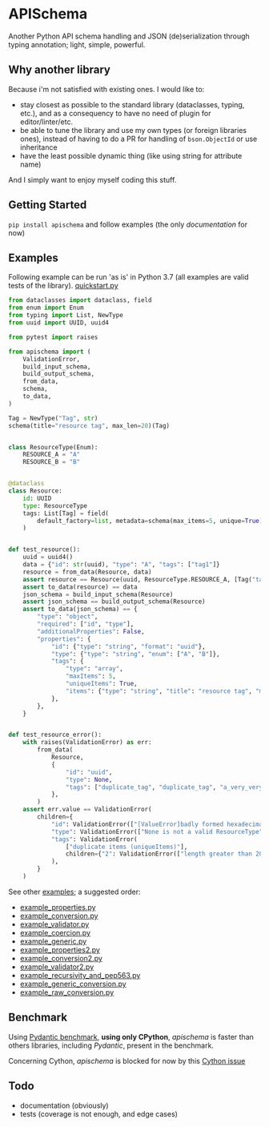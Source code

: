 # APISchema

Another Python API schema handling and JSON (de)serialization through typing annotation; light, simple, powerful.


## Why another library
Because i'm not satisfied with existing ones. I would like to:
- stay closest as possible to the standard library (dataclasses, typing, etc.), and as a consequency to have no need of plugin for editor/linter/etc.
- be able to tune the library and use my own types (or foreign libraries ones), instead of having to do a PR for handling of `bson.ObjectId` or use inheritance
- have the least possible dynamic thing (like using string for attribute name)

And I simply want to enjoy myself coding this stuff.


## Getting Started

`pip install apischema` and follow examples (the only *documentation* for now)


## Examples
Following example can be run 'as is' in Python 3.7 (all examples are valid tests of the library).
[quickstart.py](examples/example_quickstart.py)
```python
from dataclasses import dataclass, field
from enum import Enum
from typing import List, NewType
from uuid import UUID, uuid4

from pytest import raises

from apischema import (
    ValidationError,
    build_input_schema,
    build_output_schema,
    from_data,
    schema,
    to_data,
)

Tag = NewType("Tag", str)
schema(title="resource tag", max_len=20)(Tag)


class ResourceType(Enum):
    RESOURCE_A = "A"
    RESOURCE_B = "B"


@dataclass
class Resource:
    id: UUID
    type: ResourceType
    tags: List[Tag] = field(
        default_factory=list, metadata=schema(max_items=5, unique=True)
    )


def test_resource():
    uuid = uuid4()
    data = {"id": str(uuid), "type": "A", "tags": ["tag1"]}
    resource = from_data(Resource, data)
    assert resource == Resource(uuid, ResourceType.RESOURCE_A, [Tag("tag1")])
    assert to_data(resource) == data
    json_schema = build_input_schema(Resource)
    assert json_schema == build_output_schema(Resource)
    assert to_data(json_schema) == {
        "type": "object",
        "required": ["id", "type"],
        "additionalProperties": False,
        "properties": {
            "id": {"type": "string", "format": "uuid"},
            "type": {"type": "string", "enum": ["A", "B"]},
            "tags": {
                "type": "array",
                "maxItems": 5,
                "uniqueItems": True,
                "items": {"type": "string", "title": "resource tag", "maxLength": 20},
            },
        },
    }


def test_resource_error():
    with raises(ValidationError) as err:
        from_data(
            Resource,
            {
                "id": "uuid",
                "type": None,
                "tags": ["duplicate_tag", "duplicate_tag", "a_very_very_very_long_tag"],
            },
        )
    assert err.value == ValidationError(
        children={
            "id": ValidationError(["[ValueError]badly formed hexadecimal UUID string"]),
            "type": ValidationError(["None is not a valid ResourceType"]),
            "tags": ValidationError(
                ["duplicate items (uniqueItems)"],
                children={"2": ValidationError(["length greater than 20 (maxLength)"])},
            ),
        }
    )
```
See other [examples](examples); a suggested order:
- [example_properties.py](examples/example_properties.py)
- [example_conversion.py](examples/example_conversion.py) 
- [example_validator.py](examples/example_validator.py) 
- [example_coercion.py](examples/example_coercion.py) 
- [example_generic.py](examples/example_generic.py) 
- [example_properties2.py](examples/example_properties2.py)
- [example_conversion2.py](examples/example_conversion2.py) 
- [example_validator2.py](examples/example_validator2.py) 
- [example_recursivity_and_pep563.py](examples/example_recursivity_and_pep563.py) 
- [example_generic_conversion.py](examples/example_generic_conversion.py)
- [example_raw_conversion.py](examples/example_raw_conversion.py)


## Benchmark
Using [Pydantic benchmark](https://pydantic-docs.helpmanual.io/benchmarks/), **using only CPython**, *apischema* is faster than others libraries, including *Pydantic*, present in the benchmark.

Concerning Cython, *apischema* is blocked for now by this [Cython issue](https://github.com/cython/cython/issues/3537)


## Todo
- documentation (obviously)
- tests (coverage is not enough, and edge cases)

